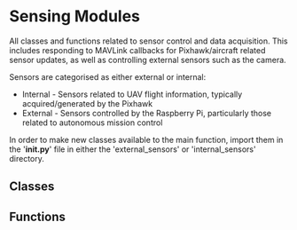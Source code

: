 # Sensing Modules

All classes and functions related to sensor control and data acquisition. This includes responding to MAVLink callbacks for Pixhawk/aircraft related sensor updates, as well as controlling external sensors such as the camera.

Sensors are categorised as either external or internal:
* Internal - Sensors related to UAV flight information, typically acquired/generated by the Pixhawk
* External - Sensors controlled by the Raspberry Pi, particularly those related to autonomous mission control

In order to make new classes available to the main function, import them in the '__init.py__' file in either the 'external_sensors' or 'internal_sensors' directory.

## Classes

## Functions